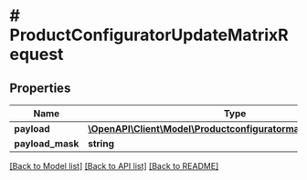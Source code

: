 # # ProductConfiguratorUpdateMatrixRequest


## Properties 


Name | Type | Description | Notes
------------ | ------------- | ------------- | -------------
**payload**| [**\OpenAPI\Client\Model\ProductconfiguratormatrixUpdatePayload**](ProductconfiguratormatrixUpdatePayload.md) |   | [optional]
**payload_mask**| **string** |   | [optional]


[[Back to Model list]](../../README.md#models) [[Back to API list]](../../README.md#endpoints) [[Back to README]](../../README.md)

